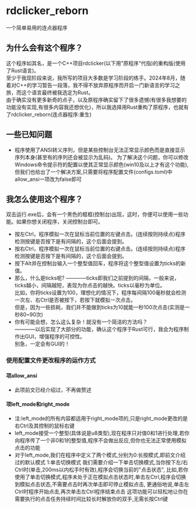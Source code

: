 # rdclicker_reborn
一个简单易用的连点器程序
## 为什么会有这个程序？
这个程序如其名，是一个C++项目rdclicker(以下用"原程序“代指)的重构版(使用了Rust语言)。<br/>
至少于我现阶段来说，我所写的项目大多数是学习阶段的练手。2024年8月，随着对C++的学习暂告一段落，我不得不放弃原程序而开启一门新语言的学习之旅，而这个语言最终被我选定为Rust。<br/>
由于确实没有更多新奇的点子，以及原程序确实留下了很多遗憾(有很多我想要的功能没有实现,有很多内容我还想优化)，所以我选择用Rust重构了原程序，也就有了rdclicker_reborn(连点器程序:重生)<br/>
## 一些已知问题
* 程序使用了ANSI转义序列，但是某些控制台无法正常显示颜色而是直接显示序列本身(甚至有的序列还会被显示为乱码)。
为了解决这个问题，你可以修改Windows命令提示符的配置以使其正常显示颜色(win10及以上才有这个功能),但我们也给出了一个解决方案,只需要将程序配置文件(configs.toml)中allow_ansi一项改为false即可

## 我怎么使用这个程序？
双击运行.exe后，会有一个黑色的框框(控制台)出现，这时，你便可以使用一些功能。如果你想关闭程序，关闭控制台即可。
* 按左Ctrl，程序模拟一次在鼠标当前位置的左键点击。(连续按则持续点)程序检测按键是否按下是有间隔的，这个后面会提到。
* 按右Ctrl，程序模拟一次在鼠标当前位置的右键点击。(连续按则持续点)程序检测按键是否按下是有间隔的，这个后面会提到。
* 按下Alt并在控制台输入一个整型值回车，程序将这个整型值设置为ticks的新值。<br/>
* 那么，什么是ticks呢? ————ticks即我们之前提到的间隔，一般来说，ticks越小，间隔越短，表现为你点击的越快。ticks以毫秒为单位。<br/>
比如，你将ticks设置为100，理想化的情况下，程序每间隔100毫秒就会检测一次左、右Ctrl是否被按下，若按下就模拟一次点击。<br/>
但是，因为一些损耗，我们并不能做到ticks为10就能一秒100次点击(实测是一秒80~90次)
* 你有可能会想，怎么这么复杂！就没有一个简洁的方法吗？<br/>
————以后实现了大部分的功能，确认这个程序于Rust可行，我会为程序制作出GUI，增强程序的可控性。<br/>
别急，一定会有GUI的！
### 使用配置文件更改程序的运作方式
#### 项allow_ansi
* 此项前文已经介绍过，不再做赘述
#### 项left_mode和right_mode
* 注:left_mode的所有内容都适用于right_mode项的,只是right_mode更改的是右Ctrl及其控制的鼠标右键
* left_mode接受一个整型(具体说是u8类型),现在程序只对值0和1进行处理,若你向程序传了一个非0和1的整型值,程序不会做出反应,但你也无法正常使用模拟点击的功能
* 对于left_mode,我们在程序中定义了两个模式,分别为0:长按模式,即前文介绍过的默认模式 1:单击切换模式
我们需要介绍一下单击切换模式,当你按下左/右Ctrl时(单击,200ms以内松手时有效),程序会切换当前的"点击状态",
比如,若你使用了单击切换模式,程序未处于正在模拟点击状态时,单击左Ctrl,程序会切换到模拟点击状态,不需要点击时再次单击即可停止模拟点击,
更通俗地说,单击左Ctrl时程序开始点击,再次单击左Ctrl程序结束点击
这项功能可以轻松地让你在需要执行的点击任务持续时间比较长时解放你的双手,无需长按Ctrl键
